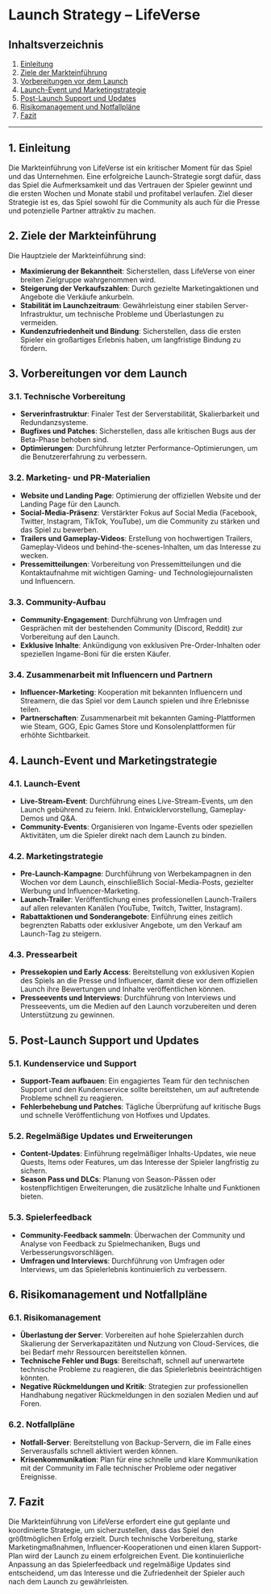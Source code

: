 # Launch Strategy – LifeVerse

## Inhaltsverzeichnis
1. [Einleitung](#einleitung)
2. [Ziele der Markteinführung](#ziele-der-markteinführung)
3. [Vorbereitungen vor dem Launch](#vorbereitungen-vor-dem-launch)
4. [Launch-Event und Marketingstrategie](#launch-event-und-marketingstrategie)
5. [Post-Launch Support und Updates](#post-launch-support-und-updates)
6. [Risikomanagement und Notfallpläne](#risikomanagement-und-notfallpläne)
7. [Fazit](#fazit)

---

## 1. Einleitung

Die Markteinführung von LifeVerse ist ein kritischer Moment für das Spiel und das Unternehmen. Eine erfolgreiche Launch-Strategie sorgt dafür, dass das Spiel die Aufmerksamkeit und das Vertrauen der Spieler gewinnt und die ersten Wochen und Monate stabil und profitabel verlaufen. Ziel dieser Strategie ist es, das Spiel sowohl für die Community als auch für die Presse und potenzielle Partner attraktiv zu machen.

## 2. Ziele der Markteinführung

Die Hauptziele der Markteinführung sind:

- **Maximierung der Bekanntheit**: Sicherstellen, dass LifeVerse von einer breiten Zielgruppe wahrgenommen wird.
- **Steigerung der Verkaufszahlen**: Durch gezielte Marketingaktionen und Angebote die Verkäufe ankurbeln.
- **Stabilität im Launchzeitraum**: Gewährleistung einer stabilen Server-Infrastruktur, um technische Probleme und Überlastungen zu vermeiden.
- **Kundenzufriedenheit und Bindung**: Sicherstellen, dass die ersten Spieler ein großartiges Erlebnis haben, um langfristige Bindung zu fördern.

## 3. Vorbereitungen vor dem Launch

### 3.1. Technische Vorbereitung

- **Serverinfrastruktur**: Finaler Test der Serverstabilität, Skalierbarkeit und Redundanzsysteme.
- **Bugfixes und Patches**: Sicherstellen, dass alle kritischen Bugs aus der Beta-Phase behoben sind.
- **Optimierungen**: Durchführung letzter Performance-Optimierungen, um die Benutzererfahrung zu verbessern.

### 3.2. Marketing- und PR-Materialien

- **Website und Landing Page**: Optimierung der offiziellen Website und der Landing Page für den Launch.
- **Social-Media-Präsenz**: Verstärkter Fokus auf Social Media (Facebook, Twitter, Instagram, TikTok, YouTube), um die Community zu stärken und das Spiel zu bewerben.
- **Trailers und Gameplay-Videos**: Erstellung von hochwertigen Trailers, Gameplay-Videos und behind-the-scenes-Inhalten, um das Interesse zu wecken.
- **Pressemitteilungen**: Vorbereitung von Pressemitteilungen und die Kontaktaufnahme mit wichtigen Gaming- und Technologiejournalisten und Influencern.

### 3.3. Community-Aufbau

- **Community-Engagement**: Durchführung von Umfragen und Gesprächen mit der bestehenden Community (Discord, Reddit) zur Vorbereitung auf den Launch.
- **Exklusive Inhalte**: Ankündigung von exklusiven Pre-Order-Inhalten oder speziellen Ingame-Boni für die ersten Käufer.

### 3.4. Zusammenarbeit mit Influencern und Partnern

- **Influencer-Marketing**: Kooperation mit bekannten Influencern und Streamern, die das Spiel vor dem Launch spielen und ihre Erlebnisse teilen.
- **Partnerschaften**: Zusammenarbeit mit bekannten Gaming-Plattformen wie Steam, GOG, Epic Games Store und Konsolenplattformen für erhöhte Sichtbarkeit.

## 4. Launch-Event und Marketingstrategie

### 4.1. Launch-Event

- **Live-Stream-Event**: Durchführung eines Live-Stream-Events, um den Launch gebührend zu feiern. Inkl. Entwicklervorstellung, Gameplay-Demos und Q&A.
- **Community-Events**: Organisieren von Ingame-Events oder speziellen Aktivitäten, um die Spieler direkt nach dem Launch zu binden.

### 4.2. Marketingstrategie

- **Pre-Launch-Kampagne**: Durchführung von Werbekampagnen in den Wochen vor dem Launch, einschließlich Social-Media-Posts, gezielter Werbung und Influencer-Marketing.
- **Launch-Trailer**: Veröffentlichung eines professionellen Launch-Trailers auf allen relevanten Kanälen (YouTube, Twitch, Twitter, Instagram).
- **Rabattaktionen und Sonderangebote**: Einführung eines zeitlich begrenzten Rabatts oder exklusiver Angebote, um den Verkauf am Launch-Tag zu steigern.

### 4.3. Pressearbeit

- **Pressekopien und Early Access**: Bereitstellung von exklusiven Kopien des Spiels an die Presse und Influencer, damit diese vor dem offiziellen Launch ihre Bewertungen und Inhalte veröffentlichen können.
- **Presseevents und Interviews**: Durchführung von Interviews und Presseevents, um die Medien auf den Launch vorzubereiten und deren Unterstützung zu gewinnen.

## 5. Post-Launch Support und Updates

### 5.1. Kundenservice und Support

- **Support-Team aufbauen**: Ein engagiertes Team für den technischen Support und den Kundenservice sollte bereitstehen, um auf auftretende Probleme schnell zu reagieren.
- **Fehlerbehebung und Patches**: Tägliche Überprüfung auf kritische Bugs und schnelle Veröffentlichung von Hotfixes und Updates.

### 5.2. Regelmäßige Updates und Erweiterungen

- **Content-Updates**: Einführung regelmäßiger Inhalts-Updates, wie neue Quests, Items oder Features, um das Interesse der Spieler langfristig zu sichern.
- **Season Pass und DLCs**: Planung von Season-Pässen oder kostenpflichtigen Erweiterungen, die zusätzliche Inhalte und Funktionen bieten.

### 5.3. Spielerfeedback

- **Community-Feedback sammeln**: Überwachen der Community und Analyse von Feedback zu Spielmechaniken, Bugs und Verbesserungsvorschlägen.
- **Umfragen und Interviews**: Durchführung von Umfragen oder Interviews, um das Spielerlebnis kontinuierlich zu verbessern.

## 6. Risikomanagement und Notfallpläne

### 6.1. Risikomanagement

- **Überlastung der Server**: Vorbereiten auf hohe Spielerzahlen durch Skalierung der Serverkapazitäten und Nutzung von Cloud-Services, die bei Bedarf mehr Ressourcen bereitstellen können.
- **Technische Fehler und Bugs**: Bereitschaft, schnell auf unerwartete technische Probleme zu reagieren, die das Spielerlebnis beeinträchtigen könnten.
- **Negative Rückmeldungen und Kritik**: Strategien zur professionellen Handhabung negativer Rückmeldungen in den sozialen Medien und auf Foren.

### 6.2. Notfallpläne

- **Notfall-Server**: Bereitstellung von Backup-Servern, die im Falle eines Serverausfalls schnell aktiviert werden können.
- **Krisenkommunikation**: Plan für eine schnelle und klare Kommunikation mit der Community im Falle technischer Probleme oder negativer Ereignisse.

## 7. Fazit

Die Markteinführung von LifeVerse erfordert eine gut geplante und koordinierte Strategie, um sicherzustellen, dass das Spiel den größtmöglichen Erfolg erzielt. Durch technische Vorbereitung, starke Marketingmaßnahmen, Influencer-Kooperationen und einen klaren Support-Plan wird der Launch zu einem erfolgreichen Event. Die kontinuierliche Anpassung an das Spielerfeedback und regelmäßige Updates sind entscheidend, um das Interesse und die Zufriedenheit der Spieler auch nach dem Launch zu gewährleisten.
